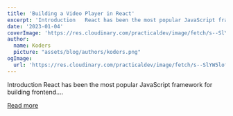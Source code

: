 ```yaml
---
title: 'Building a Video Player in React'
excerpt: 'Introduction   React has been the most popular JavaScript framework for building frontend....'
date: '2023-01-04'
coverImage: 'https://res.cloudinary.com/practicaldev/image/fetch/s--SlYW5lof--/c_imagga_scale,f_auto,fl_progressive,h_420,q_auto,w_1000/https://dev-to-uploads.s3.amazonaws.com/uploads/articles/aedigt25isywmi8jqqo8.png'
author:
  name: Koders
  picture: "assets/blog/authors/koders.png"
ogImage:
  url: 'https://res.cloudinary.com/practicaldev/image/fetch/s--SlYW5lof--/c_imagga_scale,f_auto,fl_progressive,h_420,q_auto,w_1000/https://dev-to-uploads.s3.amazonaws.com/uploads/articles/aedigt25isywmi8jqqo8.png'
---
```


Introduction   React has been the most popular JavaScript framework for building frontend....

[Read more](https://dev.to/documatic/building-a-video-player-in-react-1mlf)
